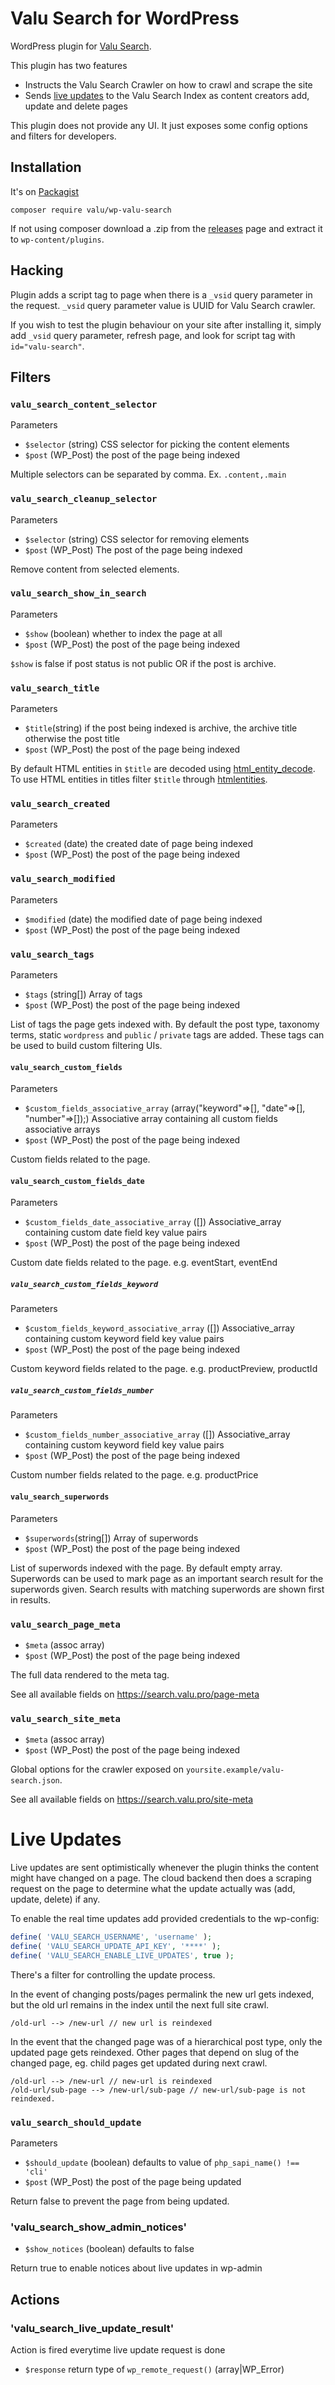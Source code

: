# Valu Search for WordPress

WordPress plugin for [Valu Search](https://search.valu.pro).

This plugin has two features

-   Instructs the Valu Search Crawler on how to crawl and scrape the site
-   Sends [live updates](#live-updates) to the Valu Search Index as content
    creators add, update and delete pages

This plugin does not provide any UI. It just exposes some config options and
filters for developers.

## Installation

It's on [Packagist](https://packagist.org/packages/valu/wp-valu-search)

    composer require valu/wp-valu-search

If not using composer download a .zip from the [releases][] page and extract it
to `wp-content/plugins`.

[releases]: https://github.com/valu-digital/wp-valu-search/releases

## Hacking

Plugin adds a script tag to page when there is a `_vsid` query parameter in the request.
`_vsid` query parameter value is UUID for Valu Search crawler.

If you wish to test the plugin behaviour on your site after installing it, simply add `_vsid`
query parameter, refresh page, and look for script tag with `id="valu-search"`.

## Filters

### `valu_search_content_selector`

Parameters

-   `$selector` (string) CSS selector for picking the content elements
-   `$post` (WP_Post) the post of the page being indexed

Multiple selectors can be separated by comma. Ex. `.content,.main`

### `valu_search_cleanup_selector`

Parameters

-   `$selector` (string) CSS selector for removing elements
-   `$post` (WP_Post) The post of the page being indexed

Remove content from selected elements.

### `valu_search_show_in_search`

Parameters

-   `$show` (boolean) whether to index the page at all
-   `$post` (WP_Post) the post of the page being indexed

`$show` is false if post status is not public OR if the post is archive.

### `valu_search_title`

Parameters

-   `$title`(string) if the post being indexed is archive, the archive title otherwise the post title
-   `$post` (WP_Post) the post of the page being indexed

By default HTML entities in `$title` are decoded using [html_entity_decode](https://www.php.net/manual/en/function.html-entity-decode.php). To use HTML entities in titles filter `$title` through [htmlentities](https://www.php.net/manual/en/function.htmlentities.php).

### `valu_search_created`

Parameters

-   `$created` (date) the created date of page being indexed
-   `$post` (WP_Post) the post of the page being indexed

### `valu_search_modified`

Parameters

-   `$modified` (date) the modified date of page being indexed
-   `$post` (WP_Post) the post of the page being indexed

### `valu_search_tags`

Parameters

-   `$tags` (string[]) Array of tags
-   `$post` (WP_Post) the post of the page being indexed

List of tags the page gets indexed with. By default the post type, taxonomy
terms, static `wordpress` and `public` / `private` tags are added. These tags
can be used to build custom filtering UIs.

#### `valu_search_custom_fields`

Parameters

-   `$custom_fields_associative_array` (array("keyword"=>[], "date"=>[], "number"=>[]);)
    Associative array containing all custom fields associative arrays
-   `$post` (WP_Post) the post of the page being indexed

Custom fields related to the page.

#### `valu_search_custom_fields_date`

Parameters

-   `$custom_fields_date_associative_array` ([]) Associative_array containing custom date field key value pairs
-   `$post` (WP_Post) the post of the page being indexed

Custom date fields related to the page. e.g. eventStart, eventEnd

##### `valu_search_custom_fields_keyword`

Parameters

-   `$custom_fields_keyword_associative_array` ([]) Associative_array containing custom keyword field key value pairs
-   `$post` (WP_Post) the post of the page being indexed

Custom keyword fields related to the page. e.g. productPreview, productId

##### `valu_search_custom_fields_number`

Parameters

-   `$custom_fields_number_associative_array` ([]) Associative_array containing custom keyword field key value pairs
-   `$post` (WP_Post) the post of the page being indexed

Custom number fields related to the page. e.g. productPrice

#### `valu_search_superwords`

Parameters

-   `$superwords`(string[]) Array of superwords
-   `$post` (WP_Post) the post of the page being indexed

List of superwords indexed with the page. By default empty array.
Superwords can be used to mark page as an important search result for the
superwords given. Search results with matching superwords are shown first in results.

### `valu_search_page_meta`

-   `$meta` (assoc array)
-   `$post` (WP_Post) the post of the page being indexed

The full data rendered to the meta tag.

See all available fields on <https://search.valu.pro/page-meta>

### `valu_search_site_meta`

-   `$meta` (assoc array)
-   `$post` (WP_Post) the post of the page being indexed

Global options for the crawler exposed on `yoursite.example/valu-search.json`.

See all available fields on <https://search.valu.pro/site-meta>

# Live Updates

Live updates are sent optimistically whenever the plugin thinks the content
might have changed on a page. The cloud backend then does a scraping request
on the page to determine what the update actually was (add, update, delete) if
any.

To enable the real time updates add provided credentials to the wp-config:

```php
define( 'VALU_SEARCH_USERNAME', 'username' );
define( 'VALU_SEARCH_UPDATE_API_KEY', '****' );
define( 'VALU_SEARCH_ENABLE_LIVE_UPDATES', true );
```

There's a filter for controlling the update process.

In the event of changing posts/pages permalink the new url gets indexed, but
the old url remains in the index until the next full site crawl.

```
/old-url --> /new-url // new url is reindexed
```

In the event that the changed page was of a hierarchical post type, only the
updated page gets reindexed. Other pages that depend on slug of the changed page,
eg. child pages get updated during next crawl.

```
/old-url --> /new-url // new-url is reindexed
/old-url/sub-page --> /new-url/sub-page // new-url/sub-page is not reindexed.
```

### `valu_search_should_update`

Parameters

-   `$should_update` (boolean) defaults to value of `php_sapi_name() !== 'cli'`
-   `$post` (WP_Post) the post of the page being updated

Return false to prevent the page from being updated.

### 'valu_search_show_admin_notices'

-   `$show_notices` (boolean) defaults to false

Return true to enable notices about live updates in wp-admin

## Actions

### 'valu_search_live_update_result'

Action is fired everytime live update request is done

-   `$response` return type of `wp_remote_request()` (array|WP_Error)
